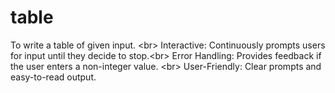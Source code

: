 # table
To write a table of given input. &lt;br> Interactive: Continuously prompts users for input until they decide to stop.&lt;br> Error Handling: Provides feedback if the user enters a non-integer value. &lt;br> User-Friendly: Clear prompts and easy-to-read output.
